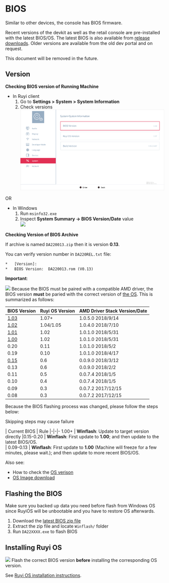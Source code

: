 # BIOS

Similar to other devices, the console has BIOS firmware.

Recent versions of the devkit as well as the retail console are pre-installed with the latest BIOS/OS.  The latest BIOS is also available from [release downloads](https://github.com/subor/sdk/releases).  Older versions are available from the old dev portal and on request.

This document will be removed in the future.

## Version

__Checking BIOS version of Running Machine__

- In Ruyi client
    1. Go to __Settings > System > System Information__
    1. Check versions
    ![](/docs/img/version.png)

OR

- In Windows
    1. Run `msinfo32.exe`
    1. Inspect __System Summary -> BIOS Version/Date__ value  
    ![](/docs/img/msinfo32_bios.png)

__Checking Version of BIOS Archive__

If archive is named `DA220013.zip` then it is version __0.13__.

You can verify version number in `DA220REL.txt` file:
```
*   [Version]:
*   BIOS Version:  DA220013.rom (V0.13)
```

__Important__:  

![](/docs/img/warning.png) Because the BIOS must be paired with a compatible AMD driver, the BIOS version __must__ be paried with the correct version of [the OS](os.md).  This is summarized as follows:  

| BIOS Version | Ruyi OS Version | AMD Driver Stack Version/Date
|-|-|-
| [1.03](https://github.com/subor/sdk/releases/download/0.9.2.3270/DA220103.zip) | 1.07+ | 1.0.5.0 2018/9/14
| [1.02](https://github.com/subor/sdk/releases/download/v0.9.0.2440/BIOS_DA220102.zip) | 1.04/1.05 | 1.0.4.0 2018/7/10
| [1.01](https://github.com/subor/sdk/releases/download/v0.9.0.2440/BIOS_DA220101.zip) | 1.02 | 1.0.1.0 2018/5/31
| [1.00](https://github.com/subor/sdk/releases/download/legacy/DA220100.zip) | 1.02 | 1.0.1.0 2018/5/31
| 0.20 | 0.11 | 1.0.1.0 2018/5/2
| 0.19 | 0.10 | 1.0.1.0 2018/4/17
| [0.15](https://github.com/subor/sdk/releases/download/legacy/DA220015.zip) | 0.6 | 0.0.9.0 2018/3/12
| 0.13 | 0.6 | 0.0.9.0 2018/2/2
| 0.11 | 0.5 | 0.0.7.4 2018/1/5     
| 0.10 | 0.4 | 0.0.7.4 2018/1/5
| 0.09 | 0.3 | 0.0.7.2 2017/12/15
| 0.08 | 0.3 | 0.0.7.2 2017/12/15

Because the BIOS flashing process was changed, please follow the steps below:

Skipping steps may cause failure

| Current BIOS | Rule
|-|-|-
1.00+ | __Winflash__: Update to target version directly
|0.15-0.20 | __Winflash__: First update to __1.00__; and then update to the latest BIOS/OS.<br/>
| 0.09-0.13 |  __Winflash__: First update to __1.00__ (Machine will freeze for a few minutes, please wait.);  and then update to more recent BIOS/OS.


Also see:

- How to check the [OS verison](os.md#version)
- [OS Image download](http://dev.playruyi.com/uservices)

## Flashing the BIOS

Make sure you backed up data you need before flash from Windows OS since RuyiOS will be unbootable and you have to restore OS afterwards.

1. Download the [latest BIOS zip file](https://github.com/subor/sdk/releases)
1. Extract the zip file and locate `Winflash/` folder
1. Run `DA22XXXX.exe` to flash BIOS

## Installing Ruyi OS

![](/docs/img/warning.png) Flash the correct BIOS version __before__ installing the corresponding OS version.

See [Ruyi OS installation instructions](os.md#Installation).

